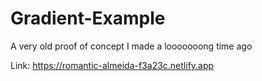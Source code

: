 # Gradient-Example
A very old proof of concept I made a looooooong time ago

Link: https://romantic-almeida-f3a23c.netlify.app
